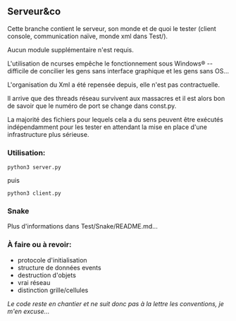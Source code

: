 ## Serveur&co

Cette branche contient le serveur, son monde et de quoi le tester (client console, communication naïve, monde xml dans Test/).

Aucun module supplémentaire n'est requis.

L'utilisation de ncurses empêche le fonctionnement sous Windows® -- difficile de concilier les gens sans interface graphique et les gens sans OS...

L'organisation du Xml a été repensée depuis, elle n'est pas contractuelle.

Il arrive que des threads réseau survivent aux massacres et il est alors bon de savoir que le numéro de port se change dans const.py.

La majorité des fichiers pour lequels cela a du sens peuvent être exécutés indépendamment pour les tester en attendant la mise en place d'une infrastructure plus sérieuse.

### Utilisation:

    python3 server.py

puis

    python3 client.py

### Snake

Plus d'informations dans Test/Snake/README.md...

### À faire ou à revoir:
- protocole d'initialisation
- structure de données events
- destruction d'objets
- vrai réseau
- distinction grille/cellules

_Le code reste en chantier et ne suit donc pas à la lettre les conventions, je m'en excuse..._
